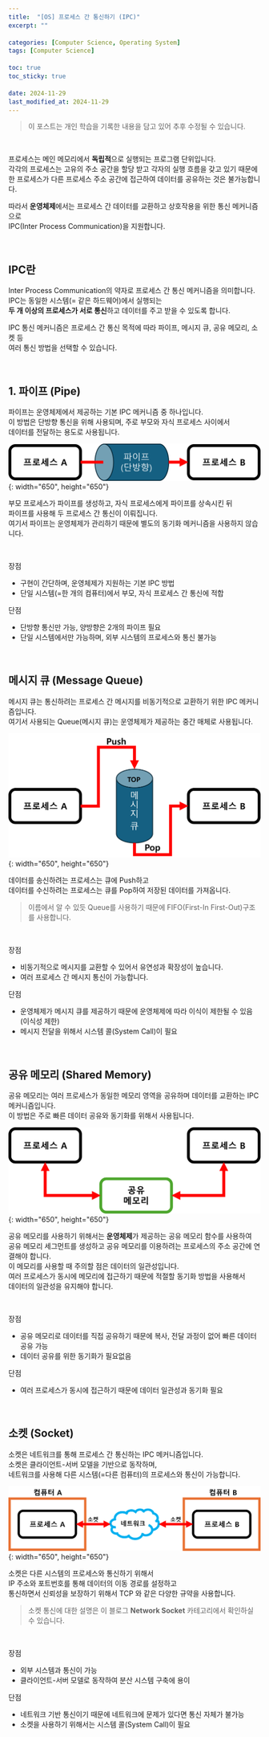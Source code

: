 ```yaml
---
title:  "[OS] 프로세스 간 통신하기 (IPC)"
excerpt: ""

categories: [Computer Science, Operating System]
tags: [Computer Science]

toc: true
toc_sticky: true

date: 2024-11-29
last_modified_at: 2024-11-29
---
```


> 이 포스트는 개인 학습을 기록한 내용을 담고 있어 추후 수정될 수 있습니다.  

<br/>

프로세스는 메인 메모리에서 **독립적**으로 실행되는 프로그램 단위입니다.  
각각의 프로세스는 고유의 주소 공간을 할당 받고 각자의 실행 흐름을 갖고 있기 때문에  
한 프로세스가 다른 프로세스 주소 공간에 접근하여 데이터를 공유하는 것은 불가능합니다.  

따라서 **운영체제**에서는 프로세스 간 데이터를 교환하고 상호작용을 위한 통신 메커니즘으로  
IPC(Inter Process Communication)을 지원합니다.  

<br/>

## IPC란

Inter Process Communication의 약자로 프로세스 간 통신 메커니즘을 의미합니다.  
IPC는 동일한 시스템(= 같은 하드웨어)에서 실행되는  
**두 개 이상의 프로세스가 서로 통신**하고 데이터를 주고 받을 수 있도록 합니다.  

IPC 통신 메커니즘은 프로세스 간 통신 목적에 따라 파이프, 메시지 큐, 공유 메모리, 소켓 등  
여러 통신 방법을 선택할 수 있습니다.  

<br/>

## 1. 파이프 (Pipe)

파이프는 운영체제에서 제공하는 기본 IPC 메커니즘 중 하나입니다.  
이 방법은 단방향 통신을 위해 사용되며, 주로 부모와 자식 프로세스 사이에서  
데이터를 전달하는 용도로 사용됩니다.  

![파이프](/assets/img/CS/IPC_Pipe.png){: width="650", height="650"}  

부모 프로세스가 파이프를 생성하고, 자식 프로세스에게 파이프를 상속시킨 뒤  
파이프를 사용해 두 프로세스 간 통신이 이뤄집니다.  
여기서 파이프는 운영체제가 관리하기 때문에 별도의 동기화 메커니즘을 사용하지 않습니다.  

<br/>

장점  
* 구현이 간단하며, 운영체제가 지원하는 기본 IPC 방법  
* 단일 시스템(=한 개의 컴퓨터)에서 부모, 자식 프로세스 간 통신에 적합  

단점  
* 단방향 통신만 가능, 양방향은 2개의 파이프 필요  
* 단일 시스템에서만 가능하며, 외부 시스템의 프로세스와 통신 불가능  

<br/>

## 메시지 큐 (Message Queue)

메시지 큐는 통신하려는 프로세스 간 메시지를 비동기적으로 교환하기 위한 IPC 메커니즘입니다.  
여기서 사용되는 Queue(메시지 큐)는 운영체제가 제공하는 중간 매체로 사용됩니다.  

![큐](/assets/img/CS/IPC_MessageQueue.png){: width="650", height="650"}  

데이터를 송신하려는 프로세스는 큐에 Push하고  
데이터를 수신하려는 프로세스는 큐를 Pop하여 저장된 데이터를 가져옵니다.  

> 이름에서 알 수 있듯 Queue를 사용하기 때문에 FIFO(First-In First-Out)구조를 사용합니다.  

<br/>

장점  
* 비동기적으로 메시지를 교환할 수 있어서 유연성과 확장성이 높습니다.  
* 여러 프로세스 간 메시지 통신이 가능합니다.  

단점  
* 운영체제가 메시지 큐를 제공하기 때문에 운영체제에 따라 이식이 제한될 수 있음(이식성 제한)  
* 메시지 전달을 위해서 시스템 콜(System Call)이 필요  

<br/>

## 공유 메모리 (Shared Memory)

공유 메모리는 여러 프로세스가 동일한 메모리 영역을 공유하며 데이터를 교환하는 IPC 메커니즘입니다.  
이 방법은 주로 빠른 데이터 공유와 동기화를 위해서 사용됩니다.  

![큐](/assets/img/CS/IPC_SharedMemory.png){: width="650", height="650"}  

공유 메모리를 사용하기 위해서는 **운영체제**가 제공하는 공유 메모리 함수를 사용하여  
공유 메모리 세그먼트를 생성하고 공유 메모리를 이용하려는 프로세스의 주소 공간에 연결해야 합니다.  
이 메모리를 사용할 때 주의할 점은 데이터의 일관성입니다.  
여러 프로세스가 동시에 메모리에 접근하기 때문에 적절할 동기화 방법을 사용해서  
데이터의 일관성을 유지해야 합니다.  

<br/>

장점  
* 공유 메모리로 데이터를 직접 공유하기 때문에 복사, 전달 과정이 없어 빠른 데이터 공유 가능  
* 데이터 공유를 위한 동기화가 필요없음  

단점  
* 여러 프로세스가 동시에 접근하기 때문에 데이터 일관성과 동기화 필요  

<br/>

## 소켓 (Socket)

소켓은 네트워크를 통해 프로세스 간 통신하는 IPC 메커니즘입니다.  
소켓은 클라이언트-서버 모델을 기반으로 동작하며,  
네트워크를 사용해 다른 시스템(=다른 컴퓨터)의 프로세스와 통신이 가능합니다.  

![큐](/assets/img/CS/IPC_Socket.png){: width="650", height="650"}  

소켓은 다른 시스템의 프로세스와 통신하기 위해서  
IP 주소와 포트번호를 통해 데이터의 이동 경로를 설정하고  
통신하면서 신뢰성을 보장하기 위해서 TCP 와 같은 다양한 규약을 사용합니다.  

> 소켓 통신에 대한 설명은 이 블로그 **Network Socket** 카테고리에서 확인하실 수 있습니다.  

<br/>

장점  
* 외부 시스템과 통신이 가능  
* 클라이언트-서버 모델로 동작하여 분산 시스템 구축에 용이  

단점  
* 네트워크 기반 통신이기 때문에 네트워크에 문제가 있다면 통신 자체가 불가능  
* 소켓을 사용하기 위해서는 시스템 콜(System Call)이 필요  

